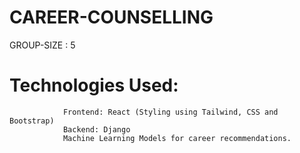 # CAREER-COUNSELLING
GROUP-SIZE : 5
# Technologies Used:
                Frontend: React (Styling using Tailwind, CSS and Bootstrap)
                Backend: Django
                Machine Learning Models for career recommendations.
